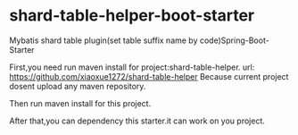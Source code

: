 # shard-table-helper-boot-starter
Mybatis shard table plugin(set table suffix name by code)Spring-Boot-Starter

First,you need run maven install for project:shard-table-helper.
url: https://github.com/xiaoxue1272/shard-table-helper
Because current project dosent upload any maven repository.

Then run maven install for this project.

After that,you can dependency this starter.it can work on you project.
